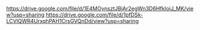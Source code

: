<https://drive.google.com/file/d/1E4MOynsztJBjAr2egWn3D6HfkIoiJ_MK/view?usp=sharing>
<https://drive.google.com/file/d/1pfDSk-LCVlQWR4UrxqhPAH1CrsGVQnDd/view?usp=sharing>

